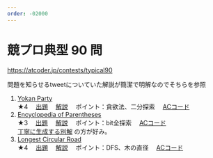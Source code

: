 ```yaml
---
order: -02000
---
```

# 競プロ典型 90 問

https://atcoder.jp/contests/typical90

問題を知らせるtweetについていた解説が簡潔で明解なのでそちらを参照

1. [Yokan Party](https://atcoder.jp/contests/typical90/tasks/typical90_a)  
★4
　[出題](https://github.com/E869120/kyopro_educational_90/blob/main/problem/001.jpg?raw=true)
　[解説](https://github.com/E869120/kyopro_educational_90/blob/main/editorial/001.jpg?raw=true)
　ポイント：貪欲法、二分探索
　[ACコード](https://atcoder.jp/contests/typical90/submissions/25824596)
2. [Encyclopedia of Parentheses](https://atcoder.jp/contests/typical90/tasks/typical90_b)  
★3
　[出題](https://github.com/E869120/kyopro_educational_90/blob/main/problem/002.jpg?raw=true)
　[解説](https://github.com/E869120/kyopro_educational_90/blob/main/editorial/002.jpg?raw=true)
　ポイント：bit全探索
　[ACコード](https://atcoder.jp/contests/typical90/submissions/28855241)  
[丁寧に生成する別解](https://atcoder.jp/contests/typical90/submissions/21988452) の方が好み。
3. [Longest Circular Road](https://atcoder.jp/contests/typical90/tasks/typical90_c)  
★4
　[出題](https://github.com/E869120/kyopro_educational_90/blob/main/problem/003.jpg?raw=true)
　[解説](https://github.com/E869120/kyopro_educational_90/blob/main/editorial/003.jpg?raw=true)
　ポイント：DFS、木の直径
　[ACコード](https://atcoder.jp/contests/typical90/submissions/25826842)

